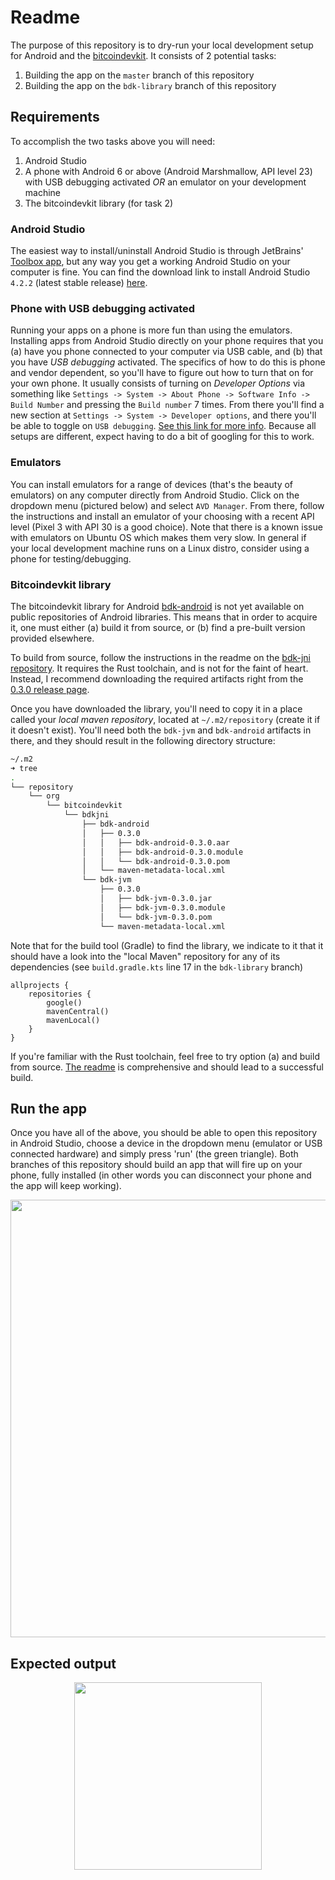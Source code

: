 # Readme
The purpose of this repository is to dry-run your local development setup for Android and the [bitcoindevkit](https://github.com/bitcoindevkit). It consists of 2 potential tasks: 
1. Building the app on the `master` branch of this repository
2. Building the app on the `bdk-library` branch of this repository

## Requirements
To accomplish the two tasks above you will need:
1. Android Studio
2. A phone with Android 6 or above (Android Marshmallow, API level 23) with USB debugging activated _OR_ an emulator on your development machine
3. The bitcoindevkit library (for task 2)

### Android Studio
The easiest way to install/uninstall Android Studio is through JetBrains' [Toolbox app](https://www.jetbrains.com/toolbox-app/), but any way you get a working Android Studio on your computer is fine. You can find the download link to install Android Studio `4.2.2` (latest stable release) [here](https://developer.android.com/studio).

### Phone with USB debugging activated
Running your apps on a phone is more fun than using the emulators. Installing apps from Android Studio directly on your phone requires that you (a) have you phone connected to your computer via USB cable, and (b) that you have _USB debugging_ activated. The specifics of how to do this is phone and vendor dependent, so you'll have to figure out how to turn that on for your own phone. It usually consists of turning on _Developer Options_ via something like `Settings -> System -> About Phone -> Software Info -> Build Number` and pressing the `Build number` 7 times. From there you'll find a new section at `Settings -> System -> Developer options`, and there you'll be able to toggle on `USB debugging`. [See this link for more info](https://developer.android.com/studio/run/device). Because all setups are different, expect having to do a bit of googling for this to work.

### Emulators
You can install emulators for a range of devices (that's the beauty of emulators) on any computer directly from Android Studio. Click on the dropdown menu (pictured below) and select `AVD Manager`. From there, follow the instructions and install an emulator of your choosing with a recent API level (Pixel 3 with API 30 is a good choice). Note that there is a known issue with emulators on Ubuntu OS which makes them very slow. In general if your local development machine runs on a Linux distro, consider using a phone for testing/debugging.

### Bitcoindevkit library
The bitcoindevkit library for Android [bdk-android](https://github.com/bitcoindevkit/bdk-jni) is not yet available on public repositories of Android libraries. This means that in order to acquire it, one must either (a) build it from source, or (b) find a pre-built version provided elsewhere.

To build from source, follow the instructions in the readme on the [bdk-jni repository](https://github.com/bitcoindevkit/bdk-jni). It requires the Rust toolchain, and is not for the faint of heart. Instead, I recommend downloading the required artifacts right from the [0.3.0 release page](https://github.com/bitcoindevkit/bdk-jni/releases/tag/v0.3.0).

Once you have downloaded the library, you'll need to copy it in a place called your _local maven repository_, located at `~/.m2/repository` (create it if it doesn't exist). You'll need both the `bdk-jvm` and `bdk-android` artifacts in there, and they should result in the following directory structure:

```sh
~/.m2 
➜ tree
.
└── repository
    └── org
        └── bitcoindevkit
            └── bdkjni
                ├── bdk-android
                │   ├── 0.3.0
                │   │   ├── bdk-android-0.3.0.aar
                │   │   ├── bdk-android-0.3.0.module
                │   │   └── bdk-android-0.3.0.pom
                │   └── maven-metadata-local.xml
                └── bdk-jvm
                    ├── 0.3.0
                    │   ├── bdk-jvm-0.3.0.jar
                    │   ├── bdk-jvm-0.3.0.module
                    │   └── bdk-jvm-0.3.0.pom
                    └── maven-metadata-local.xml
```
 
Note that for the build tool (Gradle) to find the library, we indicate to it that it should have a look into the "local Maven" repository for any of its dependencies (see `build.gradle.kts` line 17 in the `bdk-library` branch) 
```kotlin:17
allprojects {
    repositories {
        google()
        mavenCentral()
        mavenLocal()
    }
}
```

If you're familiar with the Rust toolchain, feel free to try option (a) and build from source. [The readme](https://github.com/bitcoindevkit/bdk-jni) is comprehensive and should lead to a successful build.

## Run the app
Once you have all of the above, you should be able to open this repository in Android Studio, choose a device in the dropdown menu (emulator or USB connected hardware) and simply press 'run' (the green triangle). Both branches of this repository should build an app that will fire up on your phone, fully installed (in other words you can disconnect your phone and the app will keep working).
 
<center>
    <img src="./images/run-app.png" width="700px" />
</center>

## Expected output

<center>
    <img src="./images/part-1.gif" width="300px"/>
</center>
